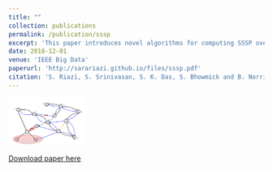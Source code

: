 ```yaml
---
title: ""
collection: publications
permalink: /publication/sssp
excerpt: 'This paper introduces novel algorithms for computing SSSP over very large dynamic graphs using a vertex-centric approach'. 
date: 2018-12-01
venue: 'IEEE Big Data'
paperurl: 'http://sarariazi.github.io/files/sssp.pdf'
citation: 'S. Riazi, S. Srinivasan, S. K. Das, S. Bhowmick and B. Norris, Single-Source Shortest Path Tree for Big Dynamic Graphs, 2018 IEEE International Conference on Big Data (Big Data), Seattle, WA, USA, 2018, pp. 4054-4062.'
---
```


<img width='30%' src='/images/sssp.png' />

[Download paper here](http://sarariazi.github.io/files/sssp.pdf)
